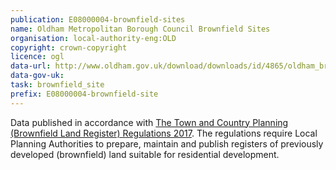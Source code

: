 ```yaml
---
publication: E08000004-brownfield-sites
name: Oldham Metropolitan Borough Council Brownfield Sites
organisation: local-authority-eng:OLD
copyright: crown-copyright
licence: ogl
data-url: http://www.oldham.gov.uk/download/downloads/id/4865/oldham_brownfield_register_2017
data-gov-uk: 
task: brownfield_site
prefix: E08000004-brownfield-site
---
```


Data published in accordance with [The Town and Country Planning (Brownfield Land Register) Regulations 2017](http://www.legislation.gov.uk/uksi/2017/403/contents/made).
The regulations require Local Planning Authorities to prepare, maintain and publish registers of previously developed (brownfield) land suitable for residential development.

